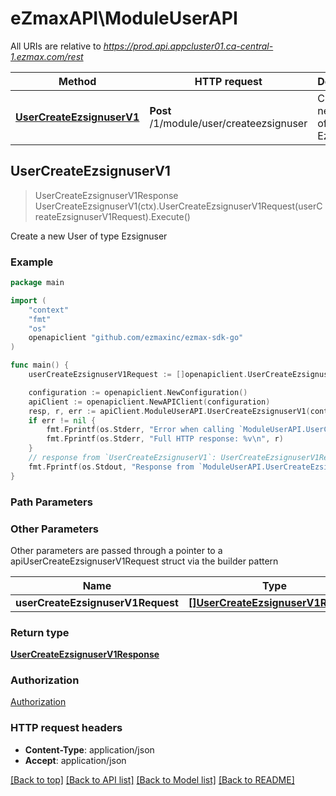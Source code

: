 # eZmaxAPI\ModuleUserAPI

All URIs are relative to *https://prod.api.appcluster01.ca-central-1.ezmax.com/rest*

Method | HTTP request | Description
------------- | ------------- | -------------
[**UserCreateEzsignuserV1**](ModuleUserAPI.md#UserCreateEzsignuserV1) | **Post** /1/module/user/createezsignuser | Create a new User of type Ezsignuser



## UserCreateEzsignuserV1

> UserCreateEzsignuserV1Response UserCreateEzsignuserV1(ctx).UserCreateEzsignuserV1Request(userCreateEzsignuserV1Request).Execute()

Create a new User of type Ezsignuser



### Example

```go
package main

import (
	"context"
	"fmt"
	"os"
	openapiclient "github.com/ezmaxinc/ezmax-sdk-go"
)

func main() {
	userCreateEzsignuserV1Request := []openapiclient.UserCreateEzsignuserV1Request{*openapiclient.NewUserCreateEzsignuserV1Request(int32(2), "John", "Doe", "email@example.com", "514", "990", "1516")} // []UserCreateEzsignuserV1Request | 

	configuration := openapiclient.NewConfiguration()
	apiClient := openapiclient.NewAPIClient(configuration)
	resp, r, err := apiClient.ModuleUserAPI.UserCreateEzsignuserV1(context.Background()).UserCreateEzsignuserV1Request(userCreateEzsignuserV1Request).Execute()
	if err != nil {
		fmt.Fprintf(os.Stderr, "Error when calling `ModuleUserAPI.UserCreateEzsignuserV1``: %v\n", err)
		fmt.Fprintf(os.Stderr, "Full HTTP response: %v\n", r)
	}
	// response from `UserCreateEzsignuserV1`: UserCreateEzsignuserV1Response
	fmt.Fprintf(os.Stdout, "Response from `ModuleUserAPI.UserCreateEzsignuserV1`: %v\n", resp)
}
```

### Path Parameters



### Other Parameters

Other parameters are passed through a pointer to a apiUserCreateEzsignuserV1Request struct via the builder pattern


Name | Type | Description  | Notes
------------- | ------------- | ------------- | -------------
 **userCreateEzsignuserV1Request** | [**[]UserCreateEzsignuserV1Request**](UserCreateEzsignuserV1Request.md) |  | 

### Return type

[**UserCreateEzsignuserV1Response**](UserCreateEzsignuserV1Response.md)

### Authorization

[Authorization](../README.md#Authorization)

### HTTP request headers

- **Content-Type**: application/json
- **Accept**: application/json

[[Back to top]](#) [[Back to API list]](../README.md#documentation-for-api-endpoints)
[[Back to Model list]](../README.md#documentation-for-models)
[[Back to README]](../README.md)

